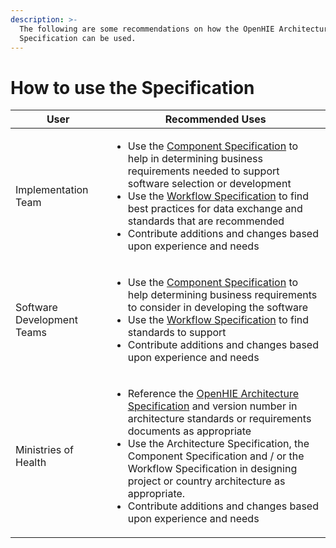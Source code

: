 ```yaml
---
description: >-
  The following are some recommendations on how the OpenHIE Architecture
  Specification can be used.
---
```


# How to use the Specification



| User                       | Recommended Uses                                                                                                                                                                                                                                                                                                                                                                                                                                       |
| -------------------------- | ------------------------------------------------------------------------------------------------------------------------------------------------------------------------------------------------------------------------------------------------------------------------------------------------------------------------------------------------------------------------------------------------------------------------------------------------------ |
| Implementation Team        | <ul><li>Use the <a href="openhie-component-specifications-1/">Component Specification</a> to help in determining business requirements needed to support software selection or development</li><li>Use the <a href="introduction/">Workflow Specification</a> to find best practices for data exchange and standards that are recommended </li><li>Contribute additions and changes based upon experience and needs</li></ul>                          |
| Software Development Teams | <p></p><ul><li>Use the <a href="openhie-component-specifications-1/">Component Specification</a> to help determining business requirements to consider in developing the software</li><li>Use the <a href="introduction/">Workflow Specification</a> to find standards to support </li><li>Contribute additions and changes based upon experience and needs</li></ul>                                                                                  |
| Ministries of Health       | <ul><li>Reference the <a href="architecture-specification/">OpenHIE Architecture Specification</a> and version number in architecture standards or requirements documents as appropriate</li><li>Use the Architecture Specification, the Component Specification and / or the Workflow Specification in designing project or country architecture as appropriate.  </li><li>Contribute additions and changes based upon experience and needs</li></ul> |

##
